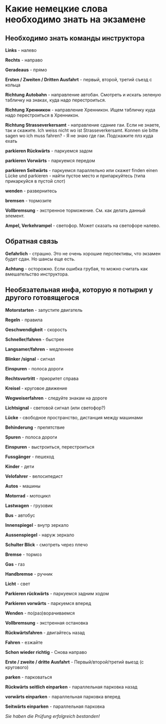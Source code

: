 # Какие немецкие слова необходимо знать на экзамене

## Необходимо знать команды инструктора

**Links** - налево

**Rechts** - направо

**Geradeaus** - прямо

**Ersten / Zweiten / Dritten Ausfahrt** - первый, второй, третий съезд с кольца

**Richtung Autobahn** - направление автобан. Смотреть и искать зеленую табличку на знаках, куда надо перестроиться.

**Richtung Хренникон** - направление Хренникон. Ищем табличку куда надо перестроиться в Хренникон.

**Richtung Strasseverkersamt** - направление сдание гаи. Если не знаете, так и скажите. Ich weiss nicht wo ist Strasseverkersamt. Konnen sie bitte sagen wo ich muss fahren? - Я не знаю где гаи. Подскажите плз куда ехать

**parkieren Rückwärts** - паркуемся задом

**parkieren Vorwärts** - паркуемся передом

**parkieren Seitwärts** - паркуемся параллельно или скажет finden einen Lücke und parkieren - найти пустое место и припаркуйтесь (типа прикаркуйся в пустой слот)

**wenden** - развернитесь

**bremsen** - тормозите

**Vollbremsung** - экстренное торможение. См. как делать данный элемент.

**Ampel, Verkehrampel** - светофор. Может сказать на светофоре налево.

## Обратная связь

**Gefahrlich** - страшно. Это не очень хорошие перспективы, что экзамен будет сдан. Но шансы еще есть.

**Achtung** - осторожно. Если ошибка грубая, то можно считать как вмешательство инструктора.

## Необязательная инфа, которую я потырил у другого готовящегося

**Motorstarten** - запустите двигатель

**Regeln** - правила

**Geschwendigkeit** - скорость

**Schneller/fahren** - быстрее

**Langsamer/fahren** - медленнее 

**Blinker /signal** - сигнал

**Einspuren** - полоса дороги

**Rechtsvortritt** - приоритет справа

**Kreisel** - круговое движение

**Wegweiserfahren** - следуйте знакам на дороге

**Lichtsignal** - световой сигнал (или светофор?)

**Lücke** - свободное пространство, дистанция между машинами

**Behinderung** - препятствие

**Spuren** - полоса дороги

**Einspuren** - выстроиться, перестроиться

**Fussgänger** - пешеход 

**Kinder** - дети 

**Velofahrer** - велосипедист 

**Autos** - машины 

**Motorrad** - мотоцикл 

**Lastwagen** - грузовик 

**Bus** - автобус

**Innenspiegel** - внутр зеркало

**Aussenspiegel** - наруж зеркало

**Schulter Blick** - смотреть через плечо

**Bremse** - тормоз

**Gas** - газ

**Handbremse** - ручник

**Licht** - свет

**Parkieren rückwärts** - паркуемся задним ходом 

**Parkieren vorwärts** - паркуемся вперед

**Wenden** - по(раз)ворачиваемся

**Vollbremsung** - экстренная остановка

**Rückwärtsfahren** - двигайтесь назад

**Fahren** - езжайте

**Schon wieder richtig** - Снова направо

**Erste / zweite / dritte Ausfahrt** - Первый/второй/третий выезд (с кругового)

**parken** - парковаться

**Rückwärts seitlich einparken** - параллельная парковка назад

**vorwärts einparken** - параллельная парковка вперед

**Seitwärts einparken** - параллельная парковка

*Sie haben die Prüfung erfolgreich bestanden!*
